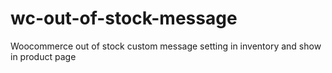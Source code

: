 # wc-out-of-stock-message
 Woocommerce out of stock custom message setting in inventory and show in product page
